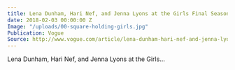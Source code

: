 ```yaml
---
title: Lena Dunham, Hari Nef, and Jenna Lyons at the Girls Final Season Premiere
date: 2018-02-03 00:00:00 Z
Image: "/uploads/00-square-holding-girls.jpg"
Publication: Vogue
Source: http://www.vogue.com/article/lena-dunham-hari-nef-and-jenna-lyons-at-girlss-final-season-premiere
---
```


Lena Dunham, Hari Nef, and Jenna Lyons at the Girls...
